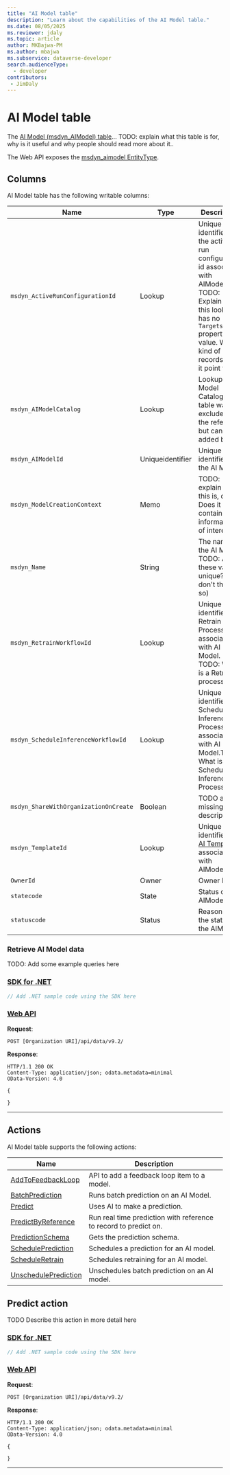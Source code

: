 ```yaml
---
title: "AI Model table"
description: "Learn about the capabilities of the AI Model table."
ms.date: 08/05/2025
ms.reviewer: jdaly
ms.topic: article
author: MKBajwa-PM
ms.author: mbajwa
ms.subservice: dataverse-developer
search.audienceType: 
  - developer
contributors:
 - JimDaly
---
```

# AI Model table

The [AI Model (msdyn_AIModel) table](reference/entities/msdyn_aimodel.md)... TODO: explain what this table is for, why is it useful and why people should read more about it..

The Web API exposes the [msdyn_aimodel EntityType](xref:Microsoft.Dynamics.CRM.msdyn_aimodel).

## Columns

AI Model table has the following writable columns:

|Name|Type|Description|
|---|---|---|
|`msdyn_ActiveRunConfigurationId`|Lookup| Unique identifier for the active run configuration id associated with AIModel.  TODO: Explain why this look up has no `Targets` property value. Which kind of records does it point to?|
|`msdyn_AIModelCatalog`|Lookup|Lookup to AI Model Catalog this table was excluded in the reference but can be added back.|
|`msdyn_AIModelId`|Uniqueidentifier|Unique identifier for the AI Model|
|`msdyn_ModelCreationContext`|Memo|TODO: explain what this is, or not. Does it contain information of interest?|
|`msdyn_Name`|String|The name of the AI Model. TODO: Are these values unique? (I don't think so)|
|`msdyn_RetrainWorkflowId`|Lookup|Unique identifier for Retrain Process associated with AI Model. TODO: What is a Retrain process?|
|`msdyn_ScheduleInferenceWorkflowId`|Lookup|Unique identifier for Schedule Inference Process associated with AI Model.TODO: What is a Schedule Inference Process? |
|`msdyn_ShareWithOrganizationOnCreate`|Boolean|TODO add missing description?|
|`msdyn_TemplateId`|Lookup|Unique identifier for [AI Template](reference/entities/msdyn_aitemplate.md) associated with AIModel.|
|`OwnerId`|Owner|Owner Id|
|`statecode`|State|Status of the AIModel|
|`statuscode`|Status|Reason for the status of the AIModel|

### Retrieve AI Model data

TODO: Add some example queries here

### [SDK for .NET](#tab/sdk)

```csharp
// Add .NET sample code using the SDK here
```

### [Web API](#tab/webapi)

**Request**:
```http
POST [Organization URI]/api/data/v9.2/
```

**Response**:
```http
HTTP/1.1 200 OK  
Content-Type: application/json; odata.metadata=minimal  
OData-Version: 4.0  

{
  
}
```

---

## Actions

AI Model table supports the following actions:

|Name|Description|
|---|---|
|[AddToFeedbackLoop](xref:Microsoft.Dynamics.Crm.AddToFeedbackLoop )|API to add a feedback loop item to a model.|
|[BatchPrediction](xref:Microsoft.Dynamics.Crm.BatchPrediction)|Runs batch prediction on an AI Model.|
|[Predict](xref:Microsoft.Dynamics.Crm.Predict)|Uses AI to make a prediction.|
|[PredictByReference](xref:Microsoft.Dynamics.Crm.PredictByReference)|Run real time prediction with reference to record to predict on.|
|[PredictionSchema](xref:Microsoft.Dynamics.Crm.PredictionSchema)|Gets the prediction schema.|
|[SchedulePrediction](xref:Microsoft.Dynamics.Crm.SchedulePrediction)|Schedules a prediction for an AI model.|
|[ScheduleRetrain](xref:Microsoft.Dynamics.Crm.ScheduleRetrain)|Schedules retraining for an AI model.|
|[UnschedulePrediction](xref:Microsoft.Dynamics.Crm.UnschedulePrediction)|Unschedules batch prediction on an AI model.|


## Predict action

TODO Describe this action in more detail here

### [SDK for .NET](#tab/sdk)

```csharp
// Add .NET sample code using the SDK here
```

### [Web API](#tab/webapi)

**Request**:
```http
POST [Organization URI]/api/data/v9.2/
```

**Response**:
```http
HTTP/1.1 200 OK  
Content-Type: application/json; odata.metadata=minimal  
OData-Version: 4.0  

{
  
}
```

---